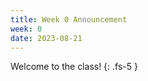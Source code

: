 ```yaml
---
title: Week 0 Announcement
week: 0
date: 2023-08-21
---
```


Welcome to the class!
{: .fs-5 }
